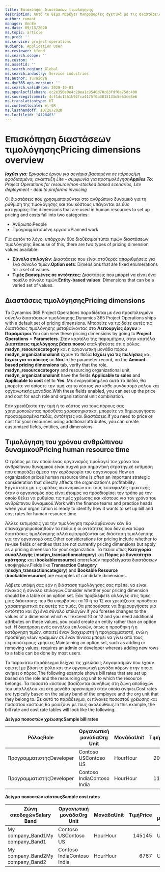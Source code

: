 ```yaml
---
title: Επισκόπηση διαστάσεων τιμολόγησης
description: Αυτό το θέμα παρέχει πληροφορίες σχετικά με τις διαστάσεις τιμολόγησης στο Dynamics 365 Project Operations.
author: rumant
manager: AnnBe
ms.date: 09/18/2020
ms.topic: article
ms.prod: ''
ms.service: project-operations
audience: Application User
ms.reviewer: kfend
ms.search.scope: ''
ms.custom: ''
ms.assetid: ''
ms.search.region: Global
ms.search.industry: Service industries
ms.author: suvaidya
ms.dyn365.ops.version: ''
ms.search.validFrom: 2020-10-01
ms.openlocfilehash: ec2e350e0e4c28ea1c9540d70c83fdf0a75dc408
ms.sourcegitcommit: 4cf1dc1561b92fca4175f0b3813133c5e63ce8e6
ms.translationtype: HT
ms.contentlocale: el-GR
ms.lasthandoff: 10/28/2020
ms.locfileid: "4128463"
---
```

# <a name="pricing-dimensions-overview"></a><span data-ttu-id="20abc-103">Επισκόπηση διαστάσεων τιμολόγησης</span><span class="sxs-lookup"><span data-stu-id="20abc-103">Pricing dimensions overview</span></span>

<span data-ttu-id="20abc-104">_**Ισχύει για:** Εργασίες έργου για σενάρια βασισμένα σε πόρους/μη εφοδιασμένα, ανάπτυξη Lite - συμφωνία για προτιμολόγηση_</span><span class="sxs-lookup"><span data-stu-id="20abc-104">_**Applies To:** Project Operations for resource/non-stocked based scenarios, Lite deployment - deal to proforma invoicing_</span></span>

<span data-ttu-id="20abc-105">Οι διαστάσεις που χρησιμοποιούνται στο ανθρώπινο δυναμικό για τη ρύθμιση της τιμολόγησης και του κόστους υπάγονται σε δύο κατηγορίες:</span><span class="sxs-lookup"><span data-stu-id="20abc-105">The dimensions that are used in human resources to set up pricing and costs fall into two categories:</span></span>

- <span data-ttu-id="20abc-106">Άνθρωποι</span><span class="sxs-lookup"><span data-stu-id="20abc-106">People</span></span>
- <span data-ttu-id="20abc-107">Προγραμματισμένη εργασία</span><span class="sxs-lookup"><span data-stu-id="20abc-107">Planned work</span></span>

<span data-ttu-id="20abc-108">Για αυτόν το λόγο, υπάρχουν δύο διαθέσιμοι τύποι τιμών διαστάσεων τιμολόγησης:</span><span class="sxs-lookup"><span data-stu-id="20abc-108">Because of this, there are two types of pricing dimension values available:</span></span>

- <span data-ttu-id="20abc-109">**Σύνολα επιλογών**: Διαστάσεις που είναι σταθερές απαριθμήσεις για ένα σύνολο τιμών.</span><span class="sxs-lookup"><span data-stu-id="20abc-109">**Option sets**: Dimensions that are fixed enumerations for a set of values.</span></span>
- <span data-ttu-id="20abc-110">**Τιμές βασισμένες σε οντότητες**: Διαστάσεις που μπορεί να είναι ένα ποικίλο σύνολο τιμών.</span><span class="sxs-lookup"><span data-stu-id="20abc-110">**Entity-based values**: Dimensions that can be a varied set of values.</span></span>

## <a name="pricing-dimensions"></a><span data-ttu-id="20abc-111">Διαστάσεις τιμολόγησης</span><span class="sxs-lookup"><span data-stu-id="20abc-111">Pricing dimensions</span></span>

<span data-ttu-id="20abc-112">Το Dynamics 365 Project Operations παραδίδεται με ένα προεπιλεγμένο σύνολο διαστάσεων τιμολόγησης.</span><span class="sxs-lookup"><span data-stu-id="20abc-112">Dynamics 365 Project Operations ships with a default set of pricing dimensions.</span></span> <span data-ttu-id="20abc-113">Μπορείτε να τις δείτε αυτές τις διαστάσεις τιμολόγησης μεταβαίνοντας στο **Λειτουργίες έργου** > **Παράμετροι**.</span><span class="sxs-lookup"><span data-stu-id="20abc-113">You can view these pricing dimensions by going to **Project Operations** > **Parameters**.</span></span> <span data-ttu-id="20abc-114">Στην καρτέλα της παραμέτρου, στην καρτέλα **Διαστάσεις τιμολόγησης βάσει ποσού** επαληθεύστε ότι ο ρόλος **msdyn_resourcecategory** και η οργανωτική μονάδα πόρου **msdyn_organizationalunit** έχουν τα πεδία **Ισχύει για τις πωλήσεις** και **Ισχύει για το κόστος** σε **Ναι**.</span><span class="sxs-lookup"><span data-stu-id="20abc-114">In the parameter record, on the **Amount-based pricing dimensions** tab, verify that the role, **msdyn_resourcecategory** and resourcing organizational unit, **msdyn_organizationalunit** have the fields **Applicable to sales** and **Applicable to cost** set to **Yes**.</span></span> <span data-ttu-id="20abc-115">Με ενεργοποιημένα αυτά τα πεδία, θα μπορείτε να ορίσετε την τιμή και το κόστος για κάθε συνδυασμό ρόλου και οργανωτικής μονάδας.</span><span class="sxs-lookup"><span data-stu-id="20abc-115">With these fields enabled, you can set up the price and cost for each role and organizational unit combination.</span></span>

<span data-ttu-id="20abc-116">Εάν χρειάζεστε την τιμή ή το κόστος για τους πόρους σας χρησιμοποιώντας πρόσθετα χαρακτηριστικά, μπορείτε να δημιουργήσετε προσαρμοσμένα πεδία, οντότητες και διαστάσεις.</span><span class="sxs-lookup"><span data-stu-id="20abc-116">If you need to price or cost for your resources using additional attributes, you can create customized fields, entities, and dimensions.</span></span>

## <a name="pricing-human-resource-time"></a><span data-ttu-id="20abc-117">Τιμολόγηση του χρόνου ανθρώπινου δυναμικού</span><span class="sxs-lookup"><span data-stu-id="20abc-117">Pricing human resource time</span></span>
<span data-ttu-id="20abc-118">Ο τρόπος με τον οποίο ένας οργανισμός τιμολογεί τον χρόνο του ανθρώπινου δυναμικού είναι συχνά μια σημαντική στρατηγική εκτίμηση που επηρεάζει άμεσα την κερδοφορία του οργανισμού.</span><span class="sxs-lookup"><span data-stu-id="20abc-118">How an organization prices human resource time is often an important strategic consideration that directly affects the organization's profitability.</span></span> <span data-ttu-id="20abc-119">Εργαστείτε με τις ομάδες οικονομικών και τους επικεφαλής πρακτικής όταν ο οργανισμός σας είναι έτοιμος να προσδιορίσει τον τρόπο με τον οποίο θέλει να ρυθμίσει τις τιμές χρέωσης και κόστους για τον χρόνο του ανθρώπινου δυναμικού.</span><span class="sxs-lookup"><span data-stu-id="20abc-119">Work with the finance teams and practice heads when your organization is ready to identify how it wants to set up bill and cost rates for human resource time.</span></span>

<span data-ttu-id="20abc-120">Άλλες εκτιμήσεις για την τιμολόγηση περιλαμβάνουν εάν θα επαναχρησιμοποιηθούν τα πεδία ή οι οντότητες που δεν είναι τώρα διαστάσεις τιμολόγησης αλλά εφαρμόζονται ως διάσταση τιμολόγησης για τον οργανισμό σας.</span><span class="sxs-lookup"><span data-stu-id="20abc-120">Other considerations for pricing include whether to re-use fields or entities that are not currently pricing dimensions but apply as a pricing dimension for your organization.</span></span> <span data-ttu-id="20abc-121">Τα πεδία όπως **Κατηγορία συναλλαγής** (**msdyn_transactioncategory**) και **Πόρος με δυνατότητα κράτησης** και (**bookableresource**) αποτελούν παραδείγματα διαστάσεων υποψηφίων.</span><span class="sxs-lookup"><span data-stu-id="20abc-121">Fields like **Transaction Category** (**msdyn_transactioncategory**) and **Bookable Resource** (**bookableresource**) are examples of candidate dimensions.</span></span> 

<span data-ttu-id="20abc-122">Λάβετε υπόψη σας εάν η διάσταση τιμολόγησης σας πρέπει να είναι πίνακας ή σύνολο επιλογών.</span><span class="sxs-lookup"><span data-stu-id="20abc-122">Consider whether your pricing dimension should be a table or an option set.</span></span> <span data-ttu-id="20abc-123">Εάν προβλέψετε αλλαγές στις τιμές μιας διάστασης που θα υπερβαίνει τα 10 ή τα 12 και χρειάζεστε πρόσθετα χαρακτηριστικά σε αυτές τις τιμές, θα μπορούσατε να δημιουργήσετε μια οντότητα και όχι ένα σύνολο επιλογών.</span><span class="sxs-lookup"><span data-stu-id="20abc-123">If you foresee changes to the values of a dimension which will exceed 10 or 12 and you need additional attributes on these values, you could create an entity rather than an option set.</span></span> <span data-ttu-id="20abc-124">Η διατήρηση ενός συνόλου επιλογών, όπως η προσθήκη ή η κατάργηση τιμών, απαιτεί έναν διαχειριστή ή προγραμματιστή, ενώ η προσθήκη νέων γραμμών σε έναν πίνακα μπορεί να γίνει από τους περισσότερους χρήστες.</span><span class="sxs-lookup"><span data-stu-id="20abc-124">Maintaining an option set, such as adding or removing values, requires an admin or developer whereas adding new rows to a table can be done by most users.</span></span>

<span data-ttu-id="20abc-125">Το παρακάτω παράδειγμα δείχνει τις χρεώσεις λογαριασμών που έχουν οριστεί με βάση το ρόλο και την οργανωτική μονάδα πόρων στην οποία ανήκει ο πόρος.</span><span class="sxs-lookup"><span data-stu-id="20abc-125">The following example shows bill rates that are set up based on the role and the resourcing org unit to which the resource belongs.</span></span> <span data-ttu-id="20abc-126">Τα ποσοστά κόστους βασίζονται συνήθως στη ζώνη αποδοχών του υπαλλήλου και στη μονάδα οργανισμού στην οποία ανήκει.</span><span class="sxs-lookup"><span data-stu-id="20abc-126">Cost rates are typically based on the salary band of the employee and the org unit that they belong to.</span></span> <span data-ttu-id="20abc-127">Σε αυτό το παράδειγμα, οι πίνακες ποσοστού χρέωσης και ποσοστού κόστους θα μοιάζουν με τους ακόλουθους.</span><span class="sxs-lookup"><span data-stu-id="20abc-127">In this example, the bill rate and cost rate tables will look like the following.</span></span>

<span data-ttu-id="20abc-128">**Δείγμα ποσοστών χρέωσης**</span><span class="sxs-lookup"><span data-stu-id="20abc-128">**Sample bill rates**</span></span>

| <span data-ttu-id="20abc-129">Ρόλος</span><span class="sxs-lookup"><span data-stu-id="20abc-129">Role</span></span>        | <span data-ttu-id="20abc-130">Οργανωτική μονάδα</span><span class="sxs-lookup"><span data-stu-id="20abc-130">Org Unit</span></span>    |<span data-ttu-id="20abc-131">Μονάδα</span><span class="sxs-lookup"><span data-stu-id="20abc-131">Unit</span></span>      |<span data-ttu-id="20abc-132">Τιμή</span><span class="sxs-lookup"><span data-stu-id="20abc-132">Price</span></span>      |<span data-ttu-id="20abc-133">Νομισματική μονάδα</span><span class="sxs-lookup"><span data-stu-id="20abc-133">Currency</span></span>  |
| ------------|-------------|----------|----------:|----------|
| <span data-ttu-id="20abc-134">Προγραμματιστής</span><span class="sxs-lookup"><span data-stu-id="20abc-134">Developer</span></span>   | <span data-ttu-id="20abc-135">Contoso US</span><span class="sxs-lookup"><span data-stu-id="20abc-135">Contoso US</span></span>  |<span data-ttu-id="20abc-136">Hour</span><span class="sxs-lookup"><span data-stu-id="20abc-136">Hour</span></span> | <span data-ttu-id="20abc-137">200</span><span class="sxs-lookup"><span data-stu-id="20abc-137">200</span></span>|<span data-ttu-id="20abc-138">USD</span><span class="sxs-lookup"><span data-stu-id="20abc-138">USD</span></span>     |
| <span data-ttu-id="20abc-139">Προγραμματιστής</span><span class="sxs-lookup"><span data-stu-id="20abc-139">Developer</span></span>   | <span data-ttu-id="20abc-140">Contoso India</span><span class="sxs-lookup"><span data-stu-id="20abc-140">Contoso India</span></span> |<span data-ttu-id="20abc-141">Hour</span><span class="sxs-lookup"><span data-stu-id="20abc-141">Hour</span></span>|   <span data-ttu-id="20abc-142">112</span><span class="sxs-lookup"><span data-stu-id="20abc-142">112</span></span>|<span data-ttu-id="20abc-143">USD</span><span class="sxs-lookup"><span data-stu-id="20abc-143">USD</span></span>     |


<span data-ttu-id="20abc-144">**Δείγμα ποσοστών κόστους**</span><span class="sxs-lookup"><span data-stu-id="20abc-144">**Sample cost rates**</span></span>

| <span data-ttu-id="20abc-145">Ζώνη αποδοχών</span><span class="sxs-lookup"><span data-stu-id="20abc-145">Salary Band</span></span>     | <span data-ttu-id="20abc-146">Οργανωτική μονάδα</span><span class="sxs-lookup"><span data-stu-id="20abc-146">Org Unit</span></span>    |<span data-ttu-id="20abc-147">Μονάδα</span><span class="sxs-lookup"><span data-stu-id="20abc-147">Unit</span></span>      |<span data-ttu-id="20abc-148">Τιμή</span><span class="sxs-lookup"><span data-stu-id="20abc-148">Price</span></span>      |<span data-ttu-id="20abc-149">Νομισματική μονάδα</span><span class="sxs-lookup"><span data-stu-id="20abc-149">Currency</span></span>  |
| ----------------|-------------|----------|----------:|----------|
| <span data-ttu-id="20abc-150">My company_Band1</span><span class="sxs-lookup"><span data-stu-id="20abc-150">My company_Band1</span></span> | <span data-ttu-id="20abc-151">Contoso US</span><span class="sxs-lookup"><span data-stu-id="20abc-151">Contoso US</span></span>  |<span data-ttu-id="20abc-152">Hour</span><span class="sxs-lookup"><span data-stu-id="20abc-152">Hour</span></span> | <span data-ttu-id="20abc-153">145</span><span class="sxs-lookup"><span data-stu-id="20abc-153">145</span></span>|<span data-ttu-id="20abc-154">USD</span><span class="sxs-lookup"><span data-stu-id="20abc-154">USD</span></span>     |
| <span data-ttu-id="20abc-155">My company_Band2</span><span class="sxs-lookup"><span data-stu-id="20abc-155">My company_Band2</span></span> | <span data-ttu-id="20abc-156">Contoso India</span><span class="sxs-lookup"><span data-stu-id="20abc-156">Contoso India</span></span> |<span data-ttu-id="20abc-157">Hour</span><span class="sxs-lookup"><span data-stu-id="20abc-157">Hour</span></span>|   <span data-ttu-id="20abc-158">67</span><span class="sxs-lookup"><span data-stu-id="20abc-158">67</span></span>|<span data-ttu-id="20abc-159">USD</span><span class="sxs-lookup"><span data-stu-id="20abc-159">USD</span></span>     |
